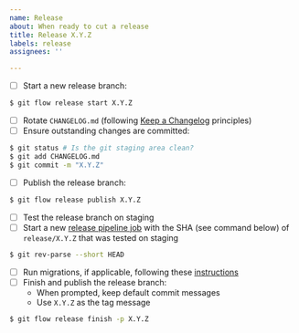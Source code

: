 ```yaml
---
name: Release
about: When ready to cut a release
title: Release X.Y.Z
labels: release
assignees: ''

---
```


- [ ] Start a new release branch:
```bash
$ git flow release start X.Y.Z
```
- [ ] Rotate `CHANGELOG.md` (following [Keep a Changelog](https://keepachangelog.com/) principles)
- [ ] Ensure outstanding changes are committed:
```bash
$ git status # Is the git staging area clean?
$ git add CHANGELOG.md
$ git commit -m "X.Y.Z"
```
- [ ] Publish the release branch:
```bash
$ git flow release publish X.Y.Z
```
- [ ] Test the release branch on staging
- [ ] Start a new [release pipeline job](http://urbanappsci.internal.azavea.com/job/DistrictBuilder%20Release%20Pipeline/build?delay=0sec) with the SHA (see command below) of `release/X.Y.Z` that was tested on staging
```bash
$ git rev-parse --short HEAD
```
- [ ] Run migrations, if applicable, following these [instructions](https://github.com/PublicMapping/districtbuilder/tree/develop/deployment#migrations)
- [ ] Finish and publish the release branch:
    - When prompted, keep default commit messages
    - Use `X.Y.Z` as the tag message
```bash
$ git flow release finish -p X.Y.Z 
```
